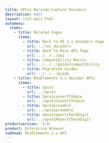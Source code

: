 ```yaml
---
title: UPCe1 Barcode-Capture Decoders
description: null
layout: list-apis.html
automenu:
  items:
    - title: Related Pages
      items:
        - title: Back to RE 2.x Decoders Page
          url: ../toc_decoders
        - title: Back to Main API Page
          url: ../../../api
        - title: Compatibility Matrix
          url: ../../../guide/compatibility
        - title: Migration Guides
          url: ../../../guide
    - title: RhoElements 2.x Decoder APIs
      items:
        - title: Upce1
          url: ../upce1
        - title: Upce1convertToUpca
          url: ../upce1ConvertToupca
        - title: Upce1preamble
          url: ../upce1preamble
        - title: Upce1reportCheckDigit
          url: ../upce1ReportCheckDigit
productversion: '2.6'
product: Enterprise Browser
subhead: RhoElements 2.x API
---
```




